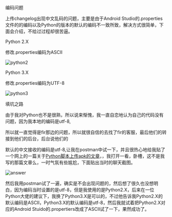 编码问题

上传changelog出现中文乱码的问题，主要是由于Android Studio的.properties文件的的编码以及Python的版本的默认的编码不一致所致，解决方式很简单，下面会介绍，不给过过程却很苦逼。

Python 2.X

修改.properties编码为ASCII


![python2](http://orbm62bsw.bkt.clouddn.com/python2.X.png)


 Python 3.X

 修改.properties编码为UTF-8


![python3](http://orbm62bsw.bkt.clouddn.com/python3.X.png)


填坑之路

由于我对Python也不是很熟，所以说来惭愧，我一直自恋地认为自己的代码没有问题，因为我本地的编码是utf-8,

所以就一直觉得是fir那边的问题，所以就很自信的去找了fir的客服，最后他们的转接到他们的后台，后台说他们的

默认的中文接收的编码是utf-8,让我在postman中试一下，并且很热心地给我贴了一个网上的一篇关于[Python脚本上传apk的文章](https://www.dengxiangxing.com/post/51421)，，我打开一看，卧槽，这不是我写的那篇文章么，一时气氛有些尴尬，下面贴出当时的聊天截图。

![answer](http://orbm62bsw.bkt.clouddn.com/answer.png)

然后我用postman试了一遍，确实是不会出现问题的，然后想了很久也没想明白，因为编码当时设置的是utf-8，但是我使用的是Python2.X，后来在一位Python大佬的建议下，我换了Python3.X是可以的，不过他告诉我Python2.X的默认编码是ASCII，Python3.X的默认编码是utf-8，然后我就试着把Python2.X对应的Android Stuido的.propertiers改成了ASCII试了一下，果然成功了。

